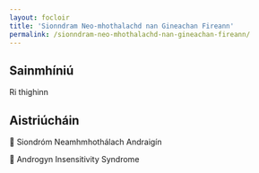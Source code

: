 ```yaml
---
layout: focloir
title: 'Sionndram Neo-mhothalachd nan Gineachan Fireann'
permalink: /sionndram-neo-mhothalachd-nan-gineachan-fireann/
---
```


## Sainmhíniú

Ri thighinn

## Aistriúcháin

&#x1f3f4;&#xe0067;&#xe0062;&#xe0073;&#xe0063;&#xe0074;&#xe007f; Siondróm Neamhmhothálach Andraigín

&#x1f3f4;&#xe0067;&#xe0062;&#xe0065;&#xe006e;&#xe0067;&#xe007f; Androgyn Insensitivity Syndrome